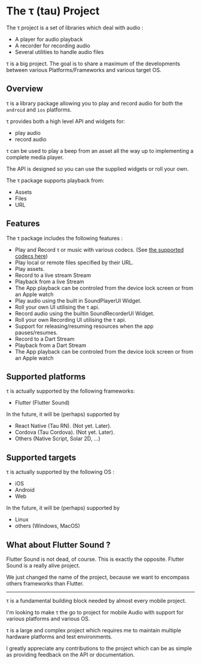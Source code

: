 # The &tau; (tau) Project


The &tau; project is a set of libraries which deal with audio :

- A player for audio playback
- A recorder for recording audio
- Several utilities to handle audio files

&tau; is a big project. The goal is to share a maximum of the developments between various Platforms/Frameworks and various target OS.

## Overview

&tau; is a library package allowing you to play and record audio for both the `android` and `ios` platforms.

&tau; provides both a high level API and widgets for:

* play audio
* record audio

&tau; can be used to play a beep from an asset all the way up to implementing a complete media player.

The API is designed so you can use the supplied widgets or roll your own.

The &tau; package supports playback from:

* Assets
* Files
* URL


## Features

The &tau; package includes the following features :

- Play and Record &tau; or music with various codecs. (See [the supported codecs here](tau/codec.md#flutter-sound-codecs))
- Play local or remote files specified by their URL.
- Play assets.
- Record to a live stream Stream
- Playback from a live Stream
- The App playback can be controled from the device lock screen or from an Apple watch
- Play audio using the built in SoundPlayerUI Widget.
- Roll your own UI utilising the &tau; api.
- Record audio using the builtin SoundRecorderUI Widget.
- Roll your own Recording UI utilising the &tau; api.
- Support for releasing/resuming resources when the app pauses/resumes.
- Record to a Dart Stream
- Playback from a Dart Stream
- The App playback can be controled from the device lock screen or from an Apple watch


## Supported platforms

&tau; is actually supported by the following frameworks:
- Flutter (Flutter Sound)

In the future, it will be (perhaps) supported by
- React Native (Tau RN).  (Not yet. Later).
- Cordova (Tau Cordova).  (Not yet. Later).
- Others (Native Script, Solar 2D, ...)


## Supported targets

&tau; is actually supported by the following OS :

- iOS
- Android
- Web

In the future, it will be (perhaps) supported by
- Linux
- others (Windows, MacOS)


## What about Flutter Sound ?

Flutter Sound is not dead, of course. This is exactly the opposite.
Flutter Sound is a really alive project.

We just changed the name of the project, because we want to encompass others frameworks than Flutter.

-------------

&tau; is a fundamental building block needed by almost every mobile project.

I'm looking to make &tau; the go to project for mobile Audio with support for various platforms and various OS.

&tau; is a large and complex project which requires me to maintain multiple hardware platforms and test environments.

I greatly appreciate any contributions to the project which can be as simple as providing feedback on the API or documentation.
